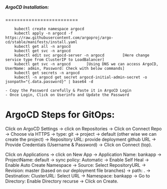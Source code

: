 ##### ArgoCD Installation:
=========================
```
    kubectl create namespace argocd
    kubectl apply -n argocd -f https://raw.githubusercontent.com/argoproj/argo-cd/stable/manifests/install.yaml
    kubectl get all -n argocd
    kubectl get svc -n argocd
    kubectl edit svc argocd-server -n argocd		[Here change service type from ClusterIP to LoadBalancer]
    kubectl get svc -n argocd		[Using DNS we can access ArgoCD, UserName: admin, Password: Check with below commands]
    kubectl get secrets -n argocd
    kubectl -n argocd get secret argocd-initial-admin-secret -o jsonpath="{.data.password}" | base64 -d
```
    - Copy the Password carefully & Paste it in ArgoCD Login
	- Once Login, Click on Userinfo and Update the Password

ArgoCD Steps for GitOps:
=======================
Click on ArgoCD Settings -> click on Repositories -> Click on Connect Repo -> Choose via HTTPS -> type: git -> 
project -> default (other wise we can create the project) ->  Repository URL: provide deployment github URL -> 
Provide Credentials (Username & Password) -> Click on Connect (top).

Click on Applications -> click on New App -> Application Name: bankapp -> ProjectName: default -> sync policy: Automatic -> Enable Self Heal -> 
Enable Auto Create Namespace -> Source: Select RepositoryURL -> Revision: master (based on our deployment file branches) -> path: . -> 
Destination: ClusterURL: Select URL -> Namespace: bankapp -> Go to Directory: Enable Directory recurse -> Click on Create.
